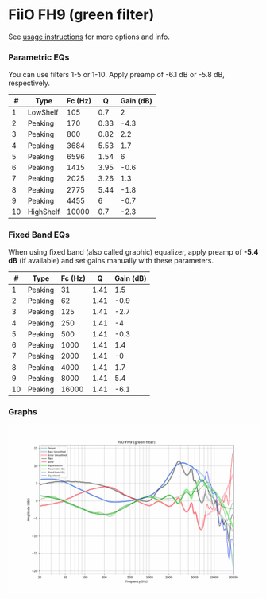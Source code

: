 # FiiO FH9 (green filter)
See [usage instructions](https://github.com/jaakkopasanen/AutoEq#usage) for more options and info.

### Parametric EQs
You can use filters 1-5 or 1-10. Apply preamp of -6.1 dB or -5.8 dB, respectively.

|   # | Type      |   Fc (Hz) |    Q |   Gain (dB) |
|-----|-----------|-----------|------|-------------|
|   1 | LowShelf  |       105 | 0.7  |         2   |
|   2 | Peaking   |       170 | 0.33 |        -4.3 |
|   3 | Peaking   |       800 | 0.82 |         2.2 |
|   4 | Peaking   |      3684 | 5.53 |         1.7 |
|   5 | Peaking   |      6596 | 1.54 |         6   |
|   6 | Peaking   |      1415 | 3.95 |        -0.6 |
|   7 | Peaking   |      2025 | 3.26 |         1.3 |
|   8 | Peaking   |      2775 | 5.44 |        -1.8 |
|   9 | Peaking   |      4455 | 6    |        -0.7 |
|  10 | HighShelf |     10000 | 0.7  |        -2.3 |

### Fixed Band EQs
When using fixed band (also called graphic) equalizer, apply preamp of **-5.4 dB** (if available) and set gains manually with these parameters.

|   # | Type    |   Fc (Hz) |    Q |   Gain (dB) |
|-----|---------|-----------|------|-------------|
|   1 | Peaking |        31 | 1.41 |         1.5 |
|   2 | Peaking |        62 | 1.41 |        -0.9 |
|   3 | Peaking |       125 | 1.41 |        -2.7 |
|   4 | Peaking |       250 | 1.41 |        -4   |
|   5 | Peaking |       500 | 1.41 |        -0.3 |
|   6 | Peaking |      1000 | 1.41 |         1.4 |
|   7 | Peaking |      2000 | 1.41 |        -0   |
|   8 | Peaking |      4000 | 1.41 |         1.7 |
|   9 | Peaking |      8000 | 1.41 |         5.4 |
|  10 | Peaking |     16000 | 1.41 |        -6.1 |

### Graphs
![](./FiiO%20FH9%20(green%20filter).png)
